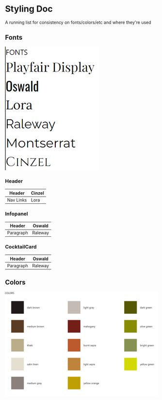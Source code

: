 # Styling Doc

A running list for consistency on fonts/colors/etc and where they're used

## Fonts

![list of fonts](/public/images/fonts.png)

### Header

| Header | Cinzel |
| --- | --- |
| Nav Links | Lora |

### Infopanel

| Header | Oswald |
| --- | --- |
| Paragraph | Raleway |

### CocktailCard

| Header | Oswald |
| --- | --- |
| Paragraph | Raleway |

## Colors

![list of colors](/public/images/colors.png)